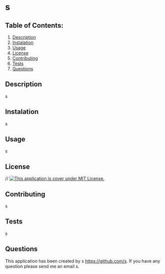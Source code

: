 # s


## Table of Contents:

1. [Description](#Description)
2. [Instalation](#Instalation)
3. [Usage](#Usage)
4. [License](#License)
5. [Contributing](#Contributing)
6. [Tests](#Tests)
7. [Questions](#Questions)


## Description

s


## Instalation

s
## Usage

s


## License

//  [![This application is cover under MIT License.](https://img.shields.io/badge/License-MIT-yellow.svg)](https://opensource.org/licenses/MIT) 


## Contributing

s


## Tests

s


## Questions

 This application has been created by  s https://github.com/s. 
 If you have any question please send me an email s.


